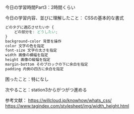今日の学習時間Part3：2時間くらい

今日の学習内容、並びに理解したこと：
CSSの基本的な書式

```CSS
どのタグに適応させたいか {
    どの部分を: どうしたい;
}
background-color 背景を操作
color 文字の色を指定
font-size 文字の太さを指定
width 画像の横幅を指定
height 画像の縦幅を指定
margin-bottom そのブロックの下に余白を指定
padding 内側の四方に余白を指定
```

困ったこと：特になし

次やること：station3からがつがつ進める

参考文献：
<https://willcloud.jp/knowhow/whats_css/>
<https://www.tagindex.com/stylesheet/img/width_height.html>

